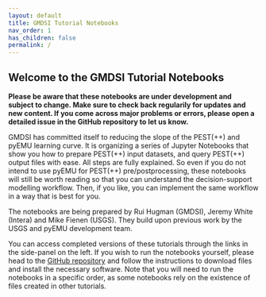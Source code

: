 ```yaml
---
layout: default
title: GMDSI Tutorial Notebooks
nav_order: 1
has_children: false
permalink: /
---
```


## Welcome to the GMDSI Tutorial Notebooks

__Please be aware that these notebooks are under development and subject to change. Make sure to check back regularily for updates and new content. If you come across major problems or errors, please open a detailed issue in the GitHub repository to let us know.__

GMDSI has committed itself to reducing the slope of the PEST(++) and pyEMU learning curve. It is organizing a series of Jupyter Notebooks that show you how to prepare PEST(++) input datasets, and query PEST(++) output files with ease. All steps are fully explained. So even if you do not intend to use pyEMU for PEST(++) pre/postprocessing, these notebooks will still be worth reading so that you can understand the decision-support modelling workflow. Then, if you like, you can implement the same workflow in a way that is best for you.

The notebooks are being prepared by Rui Hugman (GMDSI), Jeremy White (Intera) and Mike Fienen (USGS). They build upon previous work by the USGS and pyEMU development team. 

You can access completed versions of these tutorials through the links in the side-panel on the left. If you wish to run the notebooks yourself, please head to the [GitHub repository](https://github.com/gmdsi/GMDSI_notebooks/) and follow the instructions to download files and install the necessary software. Note that you will need to run the notebooks in a specific order, as some notebooks rely on the existence of files created in other tutorials.
